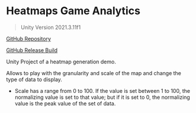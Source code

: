 # Heatmaps Game Analytics

> Unity Version 2021.3.11f1

[GitHub Repository](https://github.com/yeraytm/Heatmaps-Game-Analytics)

[GitHub Release Build](https://github.com/yeraytm/Heatmaps-Game-Analytics/releases/tag/v1.0)

Unity Project of a heatmap generation demo.

Allows to play with the granularity and scale of the map and change the type of data to display.

- Scale has a range from 0 to 100. If the value is set between 1 to 100, the normalizing value is set to that value; but if it is set to 0, the normalizing value is the peak value of the set of data.
